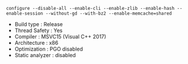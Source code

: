 ```
configure --disable-all --enable-cli --enable-zlib --enable-hash --enable-session --without-gd --with-bz2 --enable-memcache=shared
```
 - Build type       : Release
 - Thread Safety    : Yes
 - Compiler         : MSVC15 (Visual C++ 2017)
 - Architecture     : x86
 - Optimization     : PGO disabled
 - Static analyzer  : disabled